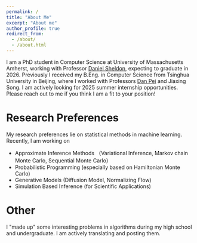 ```yaml
---
permalink: /
title: "About Me"
excerpt: "About me"
author_profile: true
redirect_from: 
  - /about/
  - /about.html
---
```


I am a PhD student in Computer Science at University of Massachusetts Amherst, working with Professor [Daniel Sheldon](https://people.cs.umass.edu/~sheldon/index.html), expecting to graduate in 2026. Previously I received my B.Eng. in Computer Science from Tsinghua University in Beijing, where I worked with Professors [Dan Pei](https://netman.aiops.org/~peidan/) and Jiaxing Song. I am actively looking for 2025 summer internship opportunities. Please reach out to me if you think I am a fit to your position!

Research Preferences
======
My research preferences lie on statistical methods in machine learning. Recently, I am working on
+ Approximate Inference Methods （Variational Inference, Markov chain Monte Carlo, Sequential Monte Carlo）
+ Probabilistic Programming (especially based on Hamiltonian Monte Carlo)
+ Generative Models (Diffusion Model, Normalizing Flow)
+ Simulation Based Inference (for Scientific Applications)

Other
======
I "made up" some interesting problems in algorithms during my high school and undergraduate. I am actively translating and posting them.